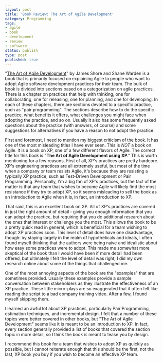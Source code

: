 ```yaml
---
layout: post
title: 'Book Review: The Art of Agile Development'
category: Programming
tags:
- agile
- book
- development
- review
- software
status: publish
type: post
published: true
---
```

"[The Art of Agile Development](http://www.amazon.com/Art-Agile-Development-James-Shore/dp/0596527675/)" by James Shore and Shane Warden is a book that is primarily focused on explaining Agile to people who want to adopt Agile software development practices for their team.  The bulk of book is divided into sections based on a categorization on agile practices.  There is a chapter on practices that help with thinking, one for collaborating, one for releasing, one for planning, and one for developing.  In each of these chapters, there are sections devoted to a specific practice, such as "pair programming".  The sections describe how to do the specific practice, what benefits it offers, what challenges you might face when adopting the practice, and so on.  Usually it also has some frequently asked questions about the practice (with answers, of course) and some suggestions for alternatives if you have a reason to not adopt the practice.

First and foremost, I need to mention my biggest criticism of the book.  It has one of the most misleading titles I have ever seen.  This is *NOT* a book on Agile.  It is a book on XP, one of a few different flavors of Agile.  The correct title for this book is "**The Art of Agile Development using XP**."  This is worth mentioning for a few reasons.  First of all, XP's practices are pretty hardcore.  XP's engineering practices are all extremely useful, but most of the time when a company or team resists Agile, it's because they are resisting a typically XP practice, such as Test-Driven Development or Pair Programming.  Personally, I'm a big fan of XP's practices, but the fact of the matter is that any team that wishes to become Agile will likely find the most resistance if they try to adopt XP, so it seems misleading to sell the book as an introduction to Agile when it is, in fact, an introduction to XP.

That said, this is an excellent book on XP.  All of XP's practices are covered in just the right amount of detail - giving you enough information that you can adopt the practice, but requiring that you do additional research about the ones that interest or challenge you the most.  This allows the book to be a pretty quick read in general, which is beneficial for a team wishing to adopt XP practices soon.  This level of detail does have one disadvantage, though: by staying largely in the realm of hypotheticals and ideals, I often found myself thinking that the authors were being naive and idealistic about how easy some practices were to adopt.  This made me somewhat more skeptical of the book than I would have been if more detail had been offered, but ultimately I felt the level of detail was right; I did my own research online about some of the things that challenged me.

One of the most annoying aspects of the book are the "examples" that are sometimes provided.  Usually these examples provide a sample conversation between stakeholders as they illustrate the effectiveness of an XP practice.  These little micro-plays are so exaggerated that it often felt like reading the script to a bad company training video.  After a few, I found myself skipping them.

I learned an awful lot about XP practices, particularly Pair Programming, estimation techniques, and incremental design.  I felt that a number of these topics were better covered in other books, but "The Art of Agile Development" seems like it is meant to be an introduction to XP.  In fact, every section generally provided a list of books that covered the section topic in more detail, so I think the book is meant to tease you by design.

I recommend this book for a team that wishes to adopt XP as quickly as possible, but I cannot reiterate enough that this should be the first, not the last, XP book you buy if you wish to become an effective XP team.

